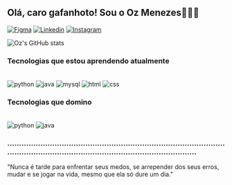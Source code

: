 ## Olá, caro gafanhoto! Sou o Oz Menezes✌🏻✨
[![Figma](https://img.shields.io/badge/Figma-F24E1E?style=for-the-badge&logo=figma&logoColor=white)](https://www.figma.com/@ozmenezes) [![Linkedin](https://img.shields.io/badge/LinkedIn-0077B5?style=for-the-badge&logo=linkedin&logoColor=white)](https://www.linkedin.com/in/oz-menezes-8b8297246/) [![Instagram](https://img.shields.io/badge/Instagram-E4405F?style=for-the-badge&logo=instagram&logoColor=white)](https://www.instagram.com/oz.menezes/) 

![Oz's GitHub stats](https://github-readme-stats.vercel.app/api?username=gitdooz&show_icons=true&theme=cobalt)

### Tecnologias que estou aprendendo atualmente
<div style="display: inline_block"><br/>
  <img align="center" alt="python" src="https://img.shields.io/badge/Python-3776AB?style=for-the-badge&logo=python&logoColor=white"/>
  <img align="center" alt="java" src="https://img.shields.io/badge/Java-ED8B00?style=for-the-badge&logo=openjdk&logoColor=white"/>
  <img align="center" alt="mysql" src="https://img.shields.io/badge/MySQL-00000F?style=for-the-badge&logo=mysql&logoColor=white"/>
  <img align="center" alt="html" src="https://img.shields.io/badge/HTML-239120?style=for-the-badge&logo=html5&logoColor=white"/>
  <img align="center" alt="css" src="https://img.shields.io/badge/CSS-239120?&style=for-the-badge&logo=css3&logoColor=white"/>
</div>


### Tecnologias que domino
<div style="display: inline_block"><br/>
  <img align="center" alt="python" src="https://img.shields.io/badge/Python-3776AB?style=for-the-badge&logo=python&logoColor=white"/>
  <img align="center" alt="java" src="https://img.shields.io/badge/Java-ED8B00?style=for-the-badge&logo=openjdk&logoColor=white"/>
</div>

### ............................................................................................................................................................................

"Nunca é tarde para enfrentar seus medos, se arrepender dos seus erros, mudar e se jogar na vida, mesmo que ela só dure um dia."

